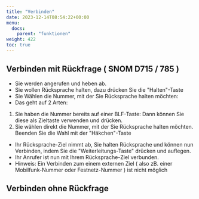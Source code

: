 ```yaml
---
title: "Verbinden"
date: 2023-12-14T08:54:22+00:00
menu:
  docs:
    parent: "funktionen"
weight: 422
toc: true
---
```


## Verbinden mit Rückfrage ( SNOM D715 / 785 )

* Sie werden angerufen und heben ab.
* Sie wollen Rücksprache halten, dazu drücken Sie die "Halten"-Taste
* Sie Wählen die Nummer, mit der Sie Rücksprache halten möchten:
* Das geht auf 2 Arten:
1. Sie haben die Nummer bereits auf einer BLF-Taste:
Dann können Sie diese als Zieltaste verwenden und drücken.
2. Sie wählen direkt die Nummer, mit der Sie Rücksprache halten möchten. Beenden Sie die Wahl mit der "Häkchen"-Taste
* Ihr Rücksprache-Ziel nimmt ab, Sie halten Rücksprache und können nun Verbinden, indem Sie die "Weiterleitungs-Taste" drücken und auflegen.
* Ihr Anrufer ist nun mit Ihrem Rücksprache-Ziel verbunden.
* Hinweis: Ein Verbinden zum einem externen Ziel ( also zB. einer Mobilfunk-Nummer oder Festnetz-Nummer ) ist nicht möglich


## Verbinden ohne Rückfrage
